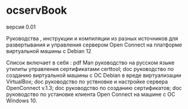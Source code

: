 # ocservBook
версия 0.01

 Руководства , инструкции и компиляции из разных источников
  для развертывания и управления сервером Open Connect на
  платформе  виртуальной машины с Debian 12

 Список включает в себя :
 pdf Man руководство на русском языке утилиты управления сертификатами certtool;
 doc руководство по созданию виртуальной машины с ОС Debian в вреде виртуализации VirtualBox;
 doc руководство по уствновке и настройке сервера OpenConnect v.1.3;
 doc руководство по созданию сертификатов;
 doc руководство по установке клиента Open Connect на машине с ОС Windows 10.

 

  
